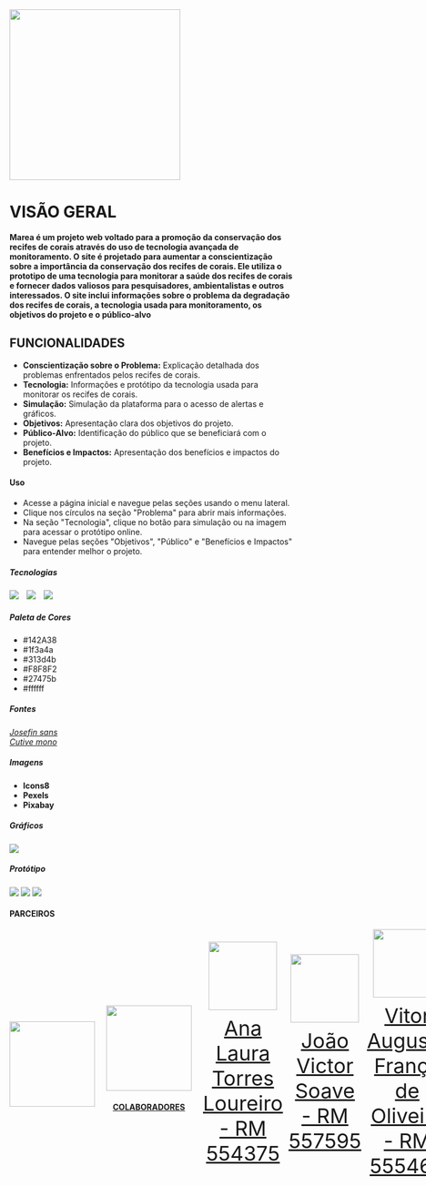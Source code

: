 <img src="https://github.com/mareasea/.github/assets/136378912/8ed2bc74-9c57-4ef6-b949-3e90b610463c"  width="300px"> 

# VISÃO GERAL
**Marea é um projeto web voltado para a promoção da conservação dos recifes de corais através do uso de tecnologia avançada de monitoramento. O site é projetado para aumentar a conscientização sobre a importância da conservação dos recifes de corais. Ele utiliza o prototipo de uma tecnologia para monitorar a saúde dos recifes de corais e fornecer dados valiosos para pesquisadores, ambientalistas e outros interessados. O site inclui informações sobre o problema da degradação dos recifes de corais, a tecnologia usada para monitoramento, os objetivos do projeto e o público-alvo**


## FUNCIONALIDADES
- **Conscientização sobre o Problema:** Explicação detalhada dos problemas enfrentados pelos recifes de corais.
- **Tecnologia:** Informações e protótipo da tecnologia usada para monitorar os recifes de corais.
- **Simulação:** Simulação da plataforma para o acesso de alertas e gráficos.
- **Objetivos:** Apresentação clara dos objetivos do projeto.
- **Público-Alvo:** Identificação do público que se beneficiará com o projeto.
- **Benefícios e Impactos:** Apresentação dos benefícios e impactos do projeto.

#### Uso

- Acesse a página inicial e navegue pelas seções usando o menu lateral.
- Clique nos círculos na seção "Problema" para abrir mais informações.
- Na seção "Tecnologia", clique no botão para simulação ou na imagem para acessar o protótipo online.
- Navegue pelas seções "Objetivos", "Público" e "Benefícios e Impactos" para entender melhor o projeto.

##### Tecnologias
<a href="https://www.google.com/search?q=html" target="_blank" style="margin-right:10px"><img src="https://img.shields.io/badge/HTML-orange?style=for-the-badge&logo=HTML5&logoColor=orange&labelColor=black"></a>
<a href="https://www.google.com/search?q=css" target="_blank" style="margin-right:10px"><img src="https://img.shields.io/badge/CSS-61DBFB?style=for-the-badge&logo=CSS3&logoColor=61DBFB&labelColor=black"></a>
<a href="https://www.google.com/search?q=javascript" target="_blank" style="margin-right:10px"><img src="https://img.shields.io/badge/JavaScript-yellow?style=for-the-badge&logo=JavaScript&logoColor=yellow&labelColor=black"></a>
##### Paleta de Cores
- #142A38
- #1f3a4a
- #313d4b
- #F8F8F2
- #27475b
- #ffffff

##### Fontes
<a href="https://fonts.google.com/specimen/Josefin+Sans?query=josefin" target="_blank" style="margin-right:10px">*Josefin sans*</a>
<br>
<a href="https://fonts.google.com/specimen/Cutive+Mono?query=cutive" target="_blank" style="margin-right:10px">*Cutive mono*</a>

##### Imagens
- **Icons8**
- **Pexels**
- **Pixabay**

##### Gráficos
<a href="https://www.google.com/search?q=python" target="_blank" style="margin-right:10px"><img src="https://img.shields.io/badge/Python-black?style=for-the-badge&logo=Python&logoColor=blue&labelColor=yellow"></a>

##### Protótipo
![](https://img.shields.io/badge/Arduino-00979D?style=for-the-badge&logo=Arduino&logoColor=white)
![](https://img.shields.io/badge/C-00599C?style=for-the-badge&logo=c&logoColor=white)
![](https://img.shields.io/badge/C%2B%2B-00599C?style=for-the-badge&logo=c%2B%2B&logoColor=white)




#### PARCEIROS
<div style="display: flex; justify-content: space-between; align-items: center;">
<a href="https://www.fiap.com.br" target="_blank" style="text-align: center; margin-right: 10px;">
<img loading="lazy" src=https://github.com/mareasea/.github/assets/136378912/8eca5082-4fc2-417d-a5c6-2160af8069f3 width="150px"
</a>

<div style="display: flex; justify-content: space-between; align-items: center;">
<a href="https://www.oceans20brasil.org" target="_blank" style="text-align: center; margin-right: 10px;"> 
<img loading="lazy" src=https://github.com/mareasea/.github/assets/136378912/8ab0714c-e27f-4084-887d-d6a2aedebf25  width="150px"
</a>

#### COLABORADORES

<div style="display: flex; justify-content: space-between; align-items: center;">
<a href="https://github.com/AnaTorresLoureiro" target="_blank" style="text-align: center; margin-right: 10px;">
<img loading="lazy" src="https://avatars.githubusercontent.com/AnaTorresLoureiro" width=120>
<p style="font-size:min(2vh, 36px); margin-top: 10px;">Ana Laura Torres Loureiro - RM 554375</p>
</a>

<a href="https://github.com/jaoAprendiz" target="_blank" style="text-align: center; margin-right: 10px;">
<img loading="lazy" src="https://avatars.githubusercontent.com/jaoAprendiz" width=120>
<p style="font-size:min(2vh, 36px); margin-top: 10px;">João Victor Soave - RM 557595</p>
</a>
</div>

<a href="https://github.com/Vitorr-AF" target="_blank" style="text-align: center; margin-right: 10px;">
<img loading="lazy" src="https://avatars.githubusercontent.com/Vitorr-AF" width=120>
<p style="font-size:min(2vh, 36px); margin-top: 10px;">Vitor Augusto França de Oliveira - RM 555469</p>
</a>
</div>

